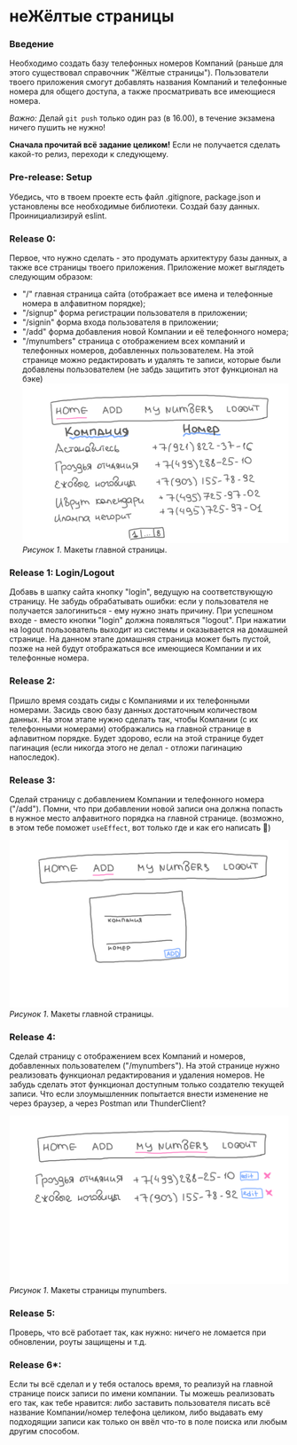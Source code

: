 # неЖёлтые страницы

### Введение
Необходимо создать базу телефонных номеров Компаний (раньше для этого существовал справочник "Жёлтые страницы"). Пользователи твоего приложения смогут добавлять названия Компаний и телефонные номера для общего доступа, а также просматривать все имеющиеся номера.

*Важно:*
Делай  `git push`  только один раз (в 16.00), в течение экзамена ничего пушить не нужно!

**Сначала прочитай всё задание целиком!**
Если не получается сделать какой-то релиз, переходи к следующему.

### Pre-release: Setup
Убедись, что в твоем проекте есть файл .gitignore, package.json и установлены все необходимые библиотеки. Создай базу данных. Проинициализируй eslint.

### Release 0: 
Первое, что нужно сделать - это продумать архитектуру базы данных, а также все страницы твоего приложения.
Приложение может выглядеть следующим образом:
- "/" главная страница сайта (отображает все имена и телефонные номера в алфавитном порядке);
- "/signup" форма регистрации пользователя в приложении;
- "/signin" форма входа пользователя в приложении;
- "/add" форма добавления новой Компании и её телефонного номера;
- "/mynumbers" страница с отображением всех компаний и телефонных номеров, добавленных пользователем. На этой странице можно редактировать и удалять те записи, которые были добавлены пользователем (не забдь защитить этот функционал на бэке)
![макет главной страницы](readme-assets/1.png)  
*Рисунок 1*. Макеты главной страницы.



### Release 1: Login/Logout
Добавь в шапку сайта кнопку "login", ведущую на соответствующую страницу. Не забудь обрабатывать ошибки: если у пользователя не получается залогиниться - ему нужно знать причину. При успешном входе - вместо кнопки "login" должна появляться "logout". При нажатии на logout пользователь выходит из системы и оказывается на домашней странице. На данном этапе домашняя страница может быть пустой, позже на ней будут отображаться все имеющиеся Компании и их телефонные номера.

### Release 2: 
Пришло время создать сиды с Компаниями и их телефонными номерами. Засидь свою базу данных достаточным количеством данных. На этом этапе нужно сделать так, чтобы Компании (с их телефонными номерами) отображались на главной странице в афлавитном порядке. Будет здорово, если на этой странице будет пагинация (если никогда этого не делал - отложи пагинацию напоследок).

### Release 3:
Сделай страницу с добавлением Компании и телефонного номера ("/add"). Помни, что при добавлении новой записи она должна попасть в нужное место алфавитного порядка на главной странице. (возможно, в этом тебе поможет `useEffect`, вот только где и как его написать 🤔)

![макет страницы добавления](readme-assets/3.png)  
*Рисунок 1*. Макеты главной страницы.

### Release 4:
Сделай страницу с отображением всех Компаний и номеров, добавленных пользователем ("/mynumbers"). На этой странице нужно реализовать функционал редактирования и удаления номеров. Не забудь сделать этот функционал доступным только создателю текущей записи. Что если злоумышленник попытается внести изменение не через браузер, а через Postman или ThunderClient?

![макет страницы mynumbers](readme-assets/2.png)  
*Рисунок 1*. Макеты страницы mynumbers.

### Release 5:
Проверь, что всё работает так, как нужно: ничего не ломается при обновлении, роуты защищены и т.д.

### Release 6*:
Если ты всё сделал и у тебя осталось время, то реализуй на главной странице поиск записи по имени компании. Ты можешь реализовать его так, как тебе нравится: либо заставить пользователя писать всё название Компании/номер телефона целиком, либо выдавать ему подходящии записи как только он ввёл что-то в поле поиска или любым другим способом.


